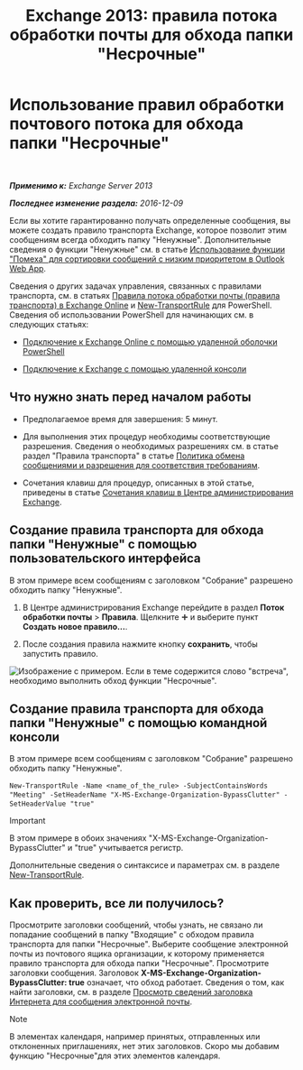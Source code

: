 ﻿---
title: 'Exchange 2013: правила потока обработки почты для обхода папки "Несрочные"'
TOCTitle: Использование правил обработки почтового потока для обхода папки "Несрочные"
ms:assetid: 58e413f0-aa27-4307-bffd-4df03090a15e
ms:mtpsurl: https://technet.microsoft.com/ru-ru/library/Dn896639(v=EXCHG.150)
ms:contentKeyID: 64377017
ms.date: 04/30/2018
mtps_version: v=EXCHG.150
ms.translationtype: HT
---

# Использование правил обработки почтового потока для обхода папки \"Несрочные\"

 

_**Применимо к:** Exchange Server 2013_

_**Последнее изменение раздела:** 2016-12-09_

Если вы хотите гарантированно получать определенные сообщения, вы можете создать правило транспорта Exchange, которое позволит этим сообщениям всегда обходить папку "Ненужные". Дополнительные сведения о функции "Ненужные" см. в статье [Использование функции "Помеха" для сортировки сообщений с низким приоритетом в Outlook Web App](https://go.microsoft.com/fwlink/p/?linkid=528411).

Сведения о других задачах управления, связанных с правилами транспорта, см. в статьях [Правила потока обработки почты (правила транспорта) в Exchange Online](https://technet.microsoft.com/ru-ru/library/jj919238\(v=exchg.150\)) и [New-TransportRule](https://technet.microsoft.com/ru-ru/library/bb125138\(v=exchg.150\)) для PowerShell. Сведения об использовании PowerShell для начинающих см. в следующих статьях:

  - [Подключение к Exchange Online с помощью удаленной оболочки PowerShell](https://technet.microsoft.com/ru-ru/library/jj984289\(v=exchg.150\))

  - [Подключение к Exchange с помощью удаленной консоли](https://technet.microsoft.com/ru-ru/library/dd335083\(v=exchg.150\))

## Что нужно знать перед началом работы

  - Предполагаемое время для завершения: 5 минут.

  - Для выполнения этих процедур необходимы соответствующие разрешения. Сведения о необходимых разрешениях см. в статье раздел "Правила транспорта" в статье [Политика обмена сообщениями и разрешения для соответствия требованиям](messaging-policy-and-compliance-permissions-exchange-2013-help.md).

  - Сочетания клавиш для процедур, описанных в этой статье, приведены в статье [Сочетания клавиш в Центре администрирования Exchange](keyboard-shortcuts-in-the-exchange-admin-center-exchange-online-protection-help.md).

## Создание правила транспорта для обхода папки "Ненужные" с помощью пользовательского интерфейса

В этом примере всем сообщениям с заголовком "Собрание" разрешено обходить папку "Ненужные".

1.  В Центре администрирования Exchange перейдите в раздел **Поток обработки почты** \> **Правила**. Щелкните ![Значок добавления](images/JJ218640.c1e75329-d6d7-4073-a27d-498590bbb558(EXCHG.150).gif "Значок добавления") и выберите пункт **Создать новое правило…**.

2.  После создания правила нажмите кнопку **сохранить**, чтобы запустить правило.

![Изображение с примером. Если в теме содержится слово "встреча", необходимо выполнить обход функции "Несрочные".](images/Dn896639.75957aa4-4b2a-4142-92ff-07f8ccc64d82(EXCHG.150).png "Изображение с примером. Если в теме содержится слово \"встреча\", необходимо выполнить обход функции \"Несрочные\".")

## Создание правила транспорта для обхода папки "Ненужные" с помощью командной консоли

В этом примере всем сообщениям с заголовком "Собрание" разрешено обходить папку "Ненужные".

    New-TransportRule -Name <name_of_the_rule> -SubjectContainsWords "Meeting" -SetHeaderName "X-MS-Exchange-Organization-BypassClutter" -SetHeaderValue "true"

> [!IMPORTANT]  
> В этом примере в обоих значениях &quot;X-MS-Exchange-Organization-BypassClutter&quot; и &quot;true&quot; учитывается регистр.


Дополнительные сведения о синтаксисе и параметрах см. в разделе [New-TransportRule](https://technet.microsoft.com/ru-ru/library/bb125138\(v=exchg.150\)).

## Как проверить, все ли получилось?

Просмотрите заголовки сообщений, чтобы узнать, не связано ли попадание сообщений в папку "Входящие" с обходом правила транспорта для папки "Несрочные". Выберите сообщение электронной почты из почтового ящика организации, к которому применяется правило транспорта для обхода папки "Несрочные". Просмотрите заголовки сообщения. Заголовок **X-MS-Exchange-Organization-BypassClutter: true** означает, что обход работает. Сведения о том, как найти заголовки, см. в разделе [Просмотр сведений заголовка Интернета для сообщения электронной почты](https://go.microsoft.com/fwlink/p/?linkid=822530).

> [!NOTE]  
> В элементах календаря, например принятых, отправленных или отклоненных приглашениях, нет этих заголовков. Скоро мы добавим функцию &quot;Несрочные&quot;для этих элементов календаря.


